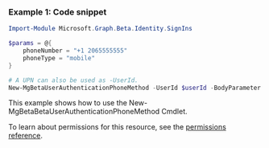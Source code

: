 ### Example 1: Code snippet

```powershellImport-Module Microsoft.Graph.Beta.Identity.SignIns

$params = @{
	phoneNumber = "+1 2065555555"
	phoneType = "mobile"
}

# A UPN can also be used as -UserId.
New-MgBetaUserAuthenticationPhoneMethod -UserId $userId -BodyParameter $params
```
This example shows how to use the New-MgBetaBetaUserAuthenticationPhoneMethod Cmdlet.
To learn about permissions for this resource, see the [permissions reference](/graph/permissions-reference).

